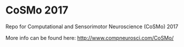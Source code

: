 # CoSMo 2017
Repo for Computational and Sensorimotor Neuroscience (CoSMo) 2017

More info can be found here: http://www.compneurosci.com/CoSMo/
